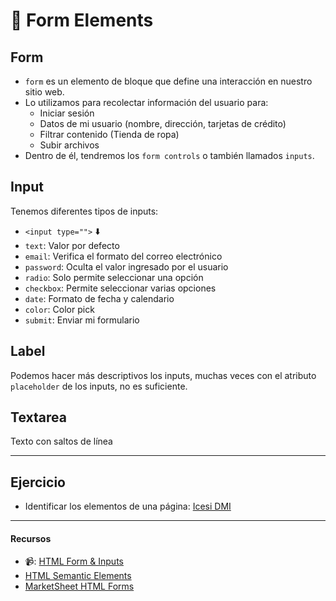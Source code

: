 # 📇 Form Elements

## Form
- `form` es un elemento de bloque que define una interacción en nuestro sitio web.
- Lo utilizamos para recolectar información del usuario para:
    - Iniciar sesión
    - Datos de mi usuario (nombre, dirección, tarjetas de crédito)
    - Filtrar contenido (Tienda de ropa)
    - Subir archivos
- Dentro de él, tendremos los `form controls` o también llamados `inputs`.

## Input
Tenemos diferentes tipos de inputs:
- ```<input type="">``` ⬇️
- `text`: Valor por defecto
- `email`: Verifica el formato del correo electrónico
- `password`: Oculta el valor ingresado por el usuario
- `radio`: Solo permite seleccionar una opción
- `checkbox`: Permite seleccionar varias opciones
- `date`: Formato de fecha y calendario
- `color`: Color pick
- `submit`: Enviar mi formulario

## Label
Podemos hacer más descriptivos los inputs, muchas veces con el atributo `placeholder` de los inputs, no es suficiente.

## Textarea
Texto con saltos de línea

---

## Ejercicio 
- Identificar los elementos de una página: [Icesi DMI](https://www.icesi.edu.co/facultad-ingenieria/diseno-medios-interactivos)

---

#### Recursos
- 📹: [HTML Form & Inputs](https://www.youtube.com/watch?v=e0o_Rtsvk4c)
- [HTML Semantic Elements](https://github.com/jujogi/dmi-web/blob/master/html/examples/04-form.html)
- [MarketSheet HTML Forms](https://marksheet.io/html-forms.html)